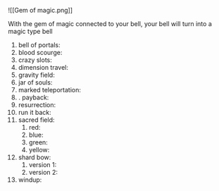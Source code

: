 ![[Gem of magic.png]]

With the gem of magic connected to your bell, your bell will turn into a magic type bell

1. bell of portals:
2. blood scourge: 
3. crazy slots: 
4. dimension travel:
5. gravity field: 
6. jar of souls: 
7. marked teleportation: 
8. . payback: 
9. resurrection: 
10. run it back: 
11. sacred field: 
	1. red: 
	2. blue: 
	3. green: 
	5. yellow:
12. shard bow: 
	1. version 1:
	2. version 2: 
13. windup: